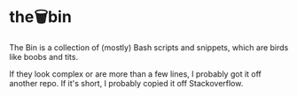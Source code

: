 # the🗑bin 
The Bin is a collection of (mostly) Bash scripts and snippets, which are birds like boobs and tits. 

If they look complex or are more than a few lines, I probably got it off another repo. If it's short, I probably copied it off Stackoverflow. 

